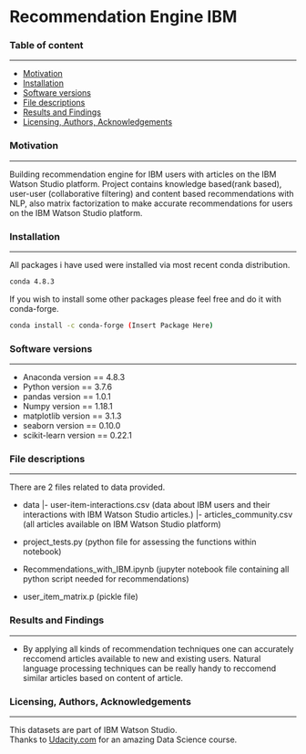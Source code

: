 # Recommendation Engine IBM




### Table of content
---------------
* [Motivation](https://github.com/IamGr0o0t/Recommendation_Engine_IBM#motivation)
* [Installation](https://github.com/IamGr0o0t/Recommendation_Engine_IBM#installation)
* [Software versions](https://github.com/IamGr0o0t/Recommendation_Engine_IBM#software-versions)
* [File descriptions](https://github.com/IamGr0o0t/Recommendation_Engine_IBM#file-Descriptions)
* [Results and Findings](https://github.com/IamGr0o0t/Recommendation_Engine_IBM#results-and-findings)
* [Licensing, Authors, Acknowledgements](https://github.com/IamGr0o0t/Recommendation_Engine_IBM#licensing-authors-acknowledgements)

### Motivation
---------------
Building recommendation engine for IBM users with articles on the IBM Watson Studio platform. Project contains knowledge based(rank based), user-user (collaborative filtering) and  content based recommendations with NLP, also matrix factorization to make accurate recommendations for  users on the IBM Watson Studio platform.

### Installation
---------------
All packages i have used were installed via most recent conda distribution.
```bash
conda 4.8.3
```
If you wish to install some other packages please feel free and do it with conda-forge.
```bash
conda install -c conda-forge (Insert Package Here)
```
### Software versions
---------------
* Anaconda version == 4.8.3
* Python version == 3.7.6
* pandas version == 1.0.1
* Numpy version == 1.18.1
* matplotlib version == 3.1.3
* seaborn version == 0.10.0
* scikit-learn version == 0.22.1

### File descriptions
---------------
There are 2 files related to data provided.
* data
|- user-item-interactions.csv (data about IBM users and their interactions with IBM Watson Studio articles.)
|- articles_community.csv (all articles available on IBM Watson Studio platform)

* project_tests.py (python file for assessing the functions within notebook)
* Recommendations_with_IBM.ipynb (jupyter notebook file containing all python script needed for recommendations)
* user_item_matrix.p (pickle file)

### Results and Findings
---------------
* By applying all kinds of recommendation techniques one can accurately reccomend articles available to new and existing users. Natural language processing techniques can be really handy to reccomend similar articles based on content of article.

### Licensing, Authors, Acknowledgements
---------------
This datasets are part of IBM Watson Studio.<br>
Thanks to [Udacity.com](https://classroom.udacity.com) for an amazing Data Science course.
